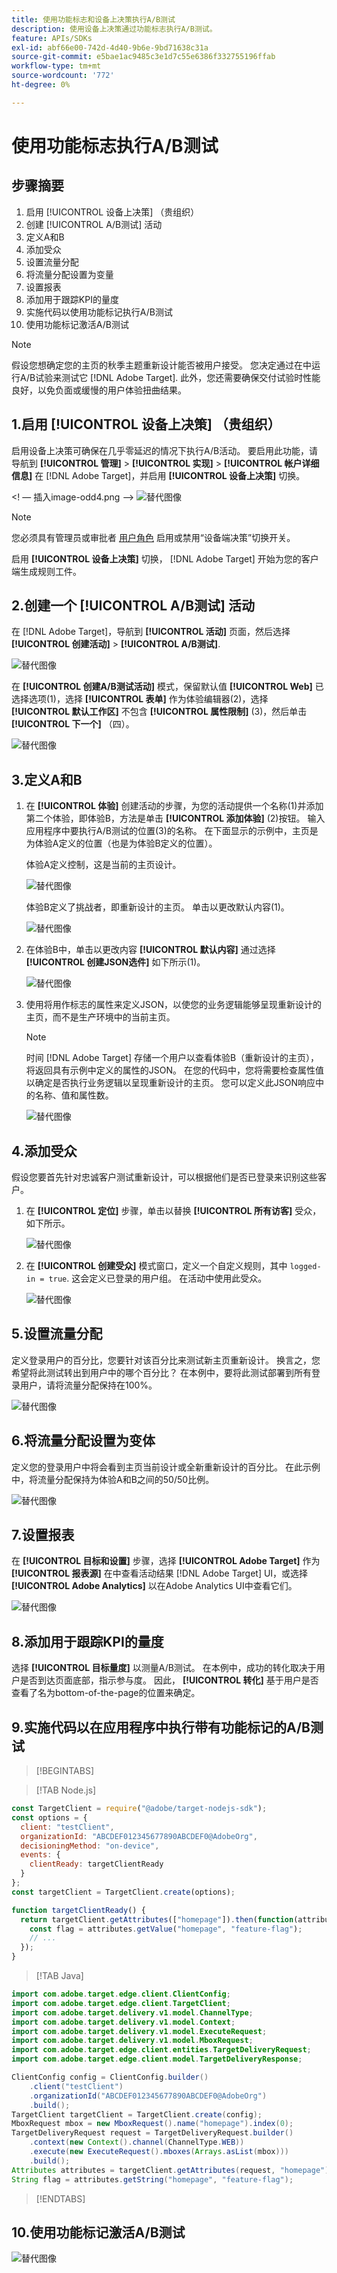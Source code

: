 ```yaml
---
title: 使用功能标志和设备上决策执行A/B测试
description: 使用设备上决策通过功能标志执行A/B测试。
feature: APIs/SDKs
exl-id: abf66e00-742d-4d40-9b6e-9bd71638c31a
source-git-commit: e5bae1ac9485c3e1d7c55e6386f332755196ffab
workflow-type: tm+mt
source-wordcount: '772'
ht-degree: 0%

---
```


# 使用功能标志执行A/B测试

## 步骤摘要

1. 启用 [!UICONTROL 设备上决策] （贵组织）
1. 创建 [!UICONTROL A/B测试] 活动
1. 定义A和B
1. 添加受众
1. 设置流量分配
1. 将流量分配设置为变量
1. 设置报表
1. 添加用于跟踪KPI的量度
1. 实施代码以使用功能标记执行A/B测试
1. 使用功能标记激活A/B测试

>[!NOTE]
>
>假设您想确定您的主页的秋季主题重新设计能否被用户接受。 您决定通过在中运行A/B试验来测试它 [!DNL Adobe Target]. 此外，您还需要确保交付试验时性能良好，以免负面或缓慢的用户体验扭曲结果。

## 1.启用 [!UICONTROL 设备上决策] （贵组织）

启用设备上决策可确保在几乎零延迟的情况下执行A/B活动。 要启用此功能，请导航到 **[!UICONTROL 管理]** > **[!UICONTROL 实现]** > **[!UICONTROL 帐户详细信息]** 在 [!DNL Adobe Target]，并启用 **[!UICONTROL 设备上决策]** 切换。

&lt;! — 插入image-odd4.png —>
![替代图像](assets/asset-odd-toggle.png)

>[!NOTE]
>
>您必须具有管理员或审批者 [用户角色](https://experienceleague.adobe.com/docs/target/using/administer/manage-users/user-management.html) 启用或禁用“设备端决策”切换开关。

启用 **[!UICONTROL 设备上决策]** 切换， [!DNL Adobe Target] 开始为您的客户端生成规则工件。

## 2.创建一个 [!UICONTROL A/B测试] 活动

在 [!DNL Adobe Target]，导航到 **[!UICONTROL 活动]** 页面，然后选择 **[!UICONTROL 创建活动]** > **[!UICONTROL A/B测试]**.

![替代图像](assets/asset-ab.png)

在 **[!UICONTROL 创建A/B测试活动]** 模式，保留默认值 **[!UICONTROL Web]** 已选择选项(1)，选择 **[!UICONTROL 表单]** 作为体验编辑器(2)，选择 **[!UICONTROL 默认工作区]** 不包含 **[!UICONTROL 属性限制]** (3)，然后单击 **[!UICONTROL 下一个]** （四）。

![替代图像](assets/asset-form.png)

## 3.定义A和B

1. 在 **[!UICONTROL 体验]** 创建活动的步骤，为您的活动提供一个名称(1)并添加第二个体验，即体验B，方法是单击 **[!UICONTROL 添加体验]** (2)按钮。 输入应用程序中要执行A/B测试的位置(3)的名称。 在下面显示的示例中，主页是为体验A定义的位置（也是为体验B定义的位置）。

   体验A定义控制，这是当前的主页设计。

   ![替代图像](assets/asset-exp-a.png)

   体验B定义了挑战者，即重新设计的主页。 单击以更改默认内容(1)。

   ![替代图像](assets/asset-exp-b.png)

1. 在体验B中，单击以更改内容 **[!UICONTROL 默认内容]** 通过选择 **[!UICONTROL 创建JSON选件]** 如下所示(1)。

   ![替代图像](assets/asset-offer.png)

1. 使用将用作标志的属性来定义JSON，以使您的业务逻辑能够呈现重新设计的主页，而不是生产环境中的当前主页。


   >[!NOTE]
   >
   >时间 [!DNL Adobe Target] 存储一个用户以查看体验B（重新设计的主页），将返回具有示例中定义的属性的JSON。 在您的代码中，您将需要检查属性值以确定是否执行业务逻辑以呈现重新设计的主页。 您可以定义此JSON响应中的名称、值和属性数。

   ![替代图像](assets/asset-homepage.png)

## 4.添加受众

假设您要首先针对忠诚客户测试重新设计，可以根据他们是否已登录来识别这些客户。

1. 在 **[!UICONTROL 定位]** 步骤，单击以替换 **[!UICONTROL 所有访客]** 受众，如下所示。

   ![替代图像](assets/asset-all-audiences.png)

1. 在 **[!UICONTROL 创建受众]** 模式窗口，定义一个自定义规则，其中 `logged-in = true`. 这会定义已登录的用户组。 在活动中使用此受众。

   ![替代图像](assets/asset-audience.png)

## 5.设置流量分配

定义登录用户的百分比，您要针对该百分比来测试新主页重新设计。 换言之，您希望将此测试转出到用户中的哪个百分比？ 在本例中，要将此测试部署到所有登录用户，请将流量分配保持在100%。

![替代图像](assets/asset-allocation.png)

## 6.将流量分配设置为变体

定义您的登录用户中将会看到主页当前设计或全新重新设计的百分比。 在此示例中，将流量分配保持为体验A和B之间的50/50比例。

![替代图像](assets/asset-traffic-distribution.png)

## 7.设置报表

在 **[!UICONTROL 目标和设置]** 步骤，选择 **[!UICONTROL Adobe Target]** 作为 **[!UICONTROL 报表源]** 在中查看活动结果 [!DNL Adobe Target] UI，或选择 **[!UICONTROL Adobe Analytics]** 以在Adobe Analytics UI中查看它们。

![替代图像](assets/asset-reporting.png)

## 8.添加用于跟踪KPI的量度

选择 **[!UICONTROL 目标量度]** 以测量A/B测试。 在本例中，成功的转化取决于用户是否到达页面底部，指示参与度。 因此， **[!UICONTROL 转化]** 基于用户是否查看了名为bottom-of-the-page的位置来确定。

## 9.实施代码以在应用程序中执行带有功能标记的A/B测试

>[!BEGINTABS]

>[!TAB Node.js]

```js {line-numbers="true"}
const TargetClient = require("@adobe/target-nodejs-sdk");
const options = {
  client: "testClient",
  organizationId: "ABCDEF012345677890ABCDEF0@AdobeOrg",
  decisioningMethod: "on-device",
  events: {
    clientReady: targetClientReady
  }
};
const targetClient = TargetClient.create(options);

function targetClientReady() {
  return targetClient.getAttributes(["homepage"]).then(function(attributes) {
    const flag = attributes.getValue("homepage", "feature-flag");
    // ...
  });
}
```

>[!TAB Java]

```java {line-numbers="true"}
import com.adobe.target.edge.client.ClientConfig;
import com.adobe.target.edge.client.TargetClient;
import com.adobe.target.delivery.v1.model.ChannelType;
import com.adobe.target.delivery.v1.model.Context;
import com.adobe.target.delivery.v1.model.ExecuteRequest;
import com.adobe.target.delivery.v1.model.MboxRequest;
import com.adobe.target.edge.client.entities.TargetDeliveryRequest;
import com.adobe.target.edge.client.model.TargetDeliveryResponse;

ClientConfig config = ClientConfig.builder()
    .client("testClient")
    .organizationId("ABCDEF012345677890ABCDEF0@AdobeOrg")
    .build();
TargetClient targetClient = TargetClient.create(config);
MboxRequest mbox = new MboxRequest().name("homepage").index(0);
TargetDeliveryRequest request = TargetDeliveryRequest.builder()
    .context(new Context().channel(ChannelType.WEB))
    .execute(new ExecuteRequest().mboxes(Arrays.asList(mbox)))
    .build();
Attributes attributes = targetClient.getAttributes(request, "homepage");
String flag = attributes.getString("homepage", "feature-flag");
```

>[!ENDTABS]

## 10.使用功能标记激活A/B测试

![替代图像](assets/asset-activate.png)
